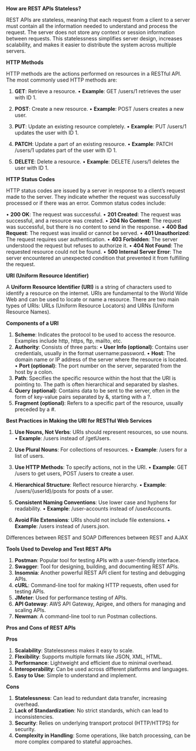 **How are REST APIs Stateless?**

REST APIs are stateless, meaning that each request from a client to a server must contain all the information needed to understand and process the request. The server does not store any context or session information between requests. This statelessness simplifies server design, increases scalability, and makes it easier to distribute the system across multiple servers.

**HTTP Methods**

HTTP methods are the actions performed on resources in a RESTful API. The most commonly used HTTP methods are:  

1. **GET**: Retrieve a resource.
• **Example**: GET /users/1 retrieves the user with ID 1.

2. **POST**: Create a new resource.
• **Example**: POST /users creates a new user.

3. **PUT**: Update an existing resource completely.
• **Example**: PUT /users/1 updates the user with ID 1.

4. **PATCH**: Update a part of an existing resource.
• **Example**: PATCH /users/1 updates part of the user with ID 1.

5. **DELETE**: Delete a resource.
• **Example**: DELETE /users/1 deletes the user with ID 1.

  

**HTTP Status Codes**

HTTP status codes are issued by a server in response to a client’s request made to the server. They indicate whether the request was successfully processed or if there was an error. Common status codes include:

  

• **200 OK**: The request was successful.
• **201 Created**: The request was successful, and a resource was created.
• **204 No Content**: The request was successful, but there is no content to send in the response.
• **400 Bad Request**: The request was invalid or cannot be served.
• **401 Unauthorized**: The request requires user authentication.
• **403 Forbidden**: The server understood the request but refuses to authorize it.
• **404 Not Found**: The requested resource could not be found.
• **500 Internal Server Error**: The server encountered an unexpected condition that prevented it from fulfilling the request.

**URI (Uniform Resource Identifier)**

A **Uniform Resource Identifier (URI)** is a string of characters used to identify a resource on the internet. URIs are fundamental to the World Wide Web and can be used to locate or name a resource. There are two main types of URIs: URLs (Uniform Resource Locators) and URNs (Uniform Resource Names).

**Components of a URI**

1. **Scheme**: Indicates the protocol to be used to access the resource. Examples include http, https, ftp, mailto, etc.
2. **Authority**: Consists of three parts:
• **User Info (optional)**: Contains user credentials, usually in the format username:password.
• **Host**: The domain name or IP address of the server where the resource is located.
• **Port (optional)**: The port number on the server, separated from the host by a colon.
3. **Path**: Specifies the specific resource within the host that the URI is pointing to. The path is often hierarchical and separated by slashes.
4. **Query (optional)**: Contains data to be sent to the server, often in the form of key-value pairs separated by &, starting with a ?.
5. **Fragment (optional)**: Refers to a specific part of the resource, usually preceded by a #.

  

**Best Practices in Making the URI for RESTful Web Services**

1. **Use Nouns, Not Verbs**: URIs should represent resources, so use nouns.
• **Example**: /users instead of /getUsers.

2. **Use Plural Nouns**: For collections of resources.
• **Example**: /users for a list of users.

3. **Use HTTP Methods**: To specify actions, not in the URI.
• **Example**: GET /users to get users, POST /users to create a user.

4. **Hierarchical Structure**: Reflect resource hierarchy.
• **Example**: /users/{userId}/posts for posts of a user.

5. **Consistent Naming Conventions**: Use lower case and hyphens for readability.
• **Example**: /user-accounts instead of /userAccounts.

6. **Avoid File Extensions**: URIs should not include file extensions.
• **Example**: /users instead of /users.json.

Differences between REST and SOAP
Differences between REST and AJAX

**Tools Used to Develop and Test REST APIs**

1. **Postman**: Popular tool for testing APIs with a user-friendly interface.
2. **Swagger**: Tool for designing, building, and documenting REST APIs.
3. **Insomnia**: Another powerful REST API client for testing and debugging APIs.
4. **cURL**: Command-line tool for making HTTP requests, often used for testing APIs.
5. **JMeter**: Used for performance testing of APIs.
6. **API Gateway**: AWS API Gateway, Apigee, and others for managing and scaling APIs.
7. **Newman**: A command-line tool to run Postman collections.

**Pros and Cons of REST APIs**

**Pros**

1. **Scalability**: Statelessness makes it easy to scale.
2. **Flexibility**: Supports multiple formats like JSON, XML, HTML.
3. **Performance**: Lightweight and efficient due to minimal overhead.
4. **Interoperability**: Can be used across different platforms and languages.
5. **Easy to Use**: Simple to understand and implement.

**Cons**

1. **Statelessness**: Can lead to redundant data transfer, increasing overhead.
2. **Lack of Standardization**: No strict standards, which can lead to inconsistencies.
3. **Security**: Relies on underlying transport protocol (HTTP/HTTPS) for security.
4. **Complexity in Handling**: Some operations, like batch processing, can be more complex compared to stateful approaches.
